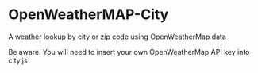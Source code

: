 # OpenWeatherMAP-City
A weather lookup by city or zip code using OpenWeatherMap data


Be aware: You will need to insert your own OpenWeatherMap API key into city.js
